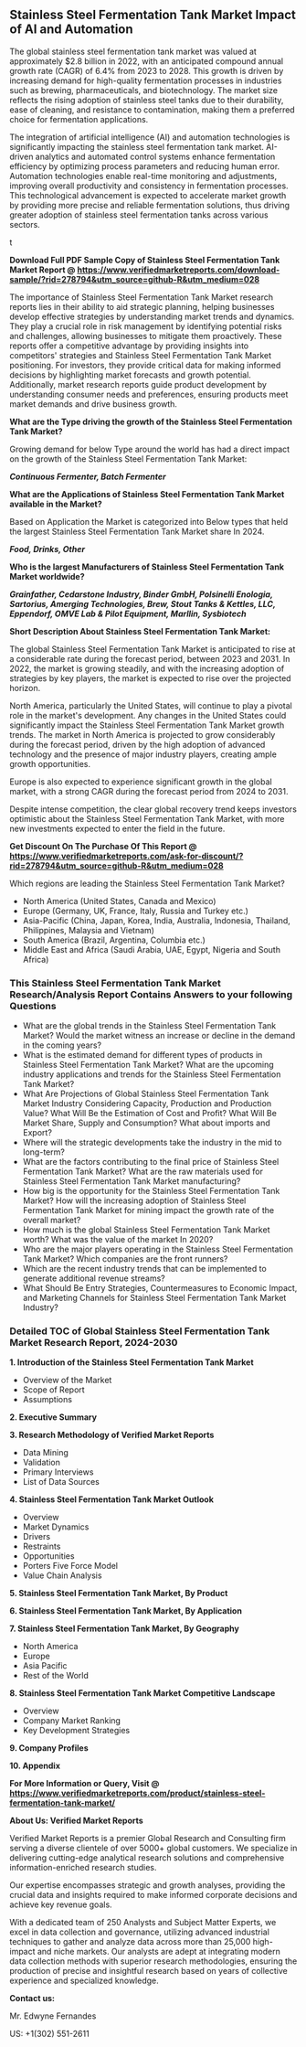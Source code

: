 <h2>Stainless Steel Fermentation Tank Market Impact of AI and Automation</h2><p>The global stainless steel fermentation tank market was valued at approximately $2.8 billion in 2022, with an anticipated compound annual growth rate (CAGR) of 6.4% from 2023 to 2028. This growth is driven by increasing demand for high-quality fermentation processes in industries such as brewing, pharmaceuticals, and biotechnology. The market size reflects the rising adoption of stainless steel tanks due to their durability, ease of cleaning, and resistance to contamination, making them a preferred choice for fermentation applications.</p><p>The integration of artificial intelligence (AI) and automation technologies is significantly impacting the stainless steel fermentation tank market. AI-driven analytics and automated control systems enhance fermentation efficiency by optimizing process parameters and reducing human error. Automation technologies enable real-time monitoring and adjustments, improving overall productivity and consistency in fermentation processes. This technological advancement is expected to accelerate market growth by providing more precise and reliable fermentation solutions, thus driving greater adoption of stainless steel fermentation tanks across various sectors.</p>t</p><p id="" class=""><strong>Download Full PDF Sample Copy of Stainless Steel Fermentation Tank Market Report @ <a href="https://www.verifiedmarketreports.com/download-sample/?rid=278794&utm_source=github-R&utm_medium=028" target="_blank">https://www.verifiedmarketreports.com/download-sample/?rid=278794&utm_source=github-R&utm_medium=028</a></strong></p><p>The importance of&nbsp;Stainless Steel Fermentation Tank Market research reports lies in their ability to aid strategic planning, helping businesses develop effective strategies by understanding market trends and dynamics. They play a crucial role in risk management by identifying potential risks and challenges, allowing businesses to mitigate them proactively. These reports offer a competitive advantage by providing insights into competitors' strategies and Stainless Steel Fermentation Tank Market positioning. For investors, they provide critical data for making informed decisions by highlighting market forecasts and growth potential. Additionally, market research reports guide product development by understanding consumer needs and preferences, ensuring products meet market demands and drive business growth.</p><p><strong>What are the&nbsp;Type driving the growth of the Stainless Steel Fermentation Tank Market?</strong></p><p id="" class="">Growing demand for below Type around the world has had a direct impact on the growth of the Stainless Steel Fermentation Tank Market:</p><em><strong>Continuous Fermenter, Batch Fermenter</strong></em></p><strong>What are the&nbsp;Applications&nbsp;of Stainless Steel Fermentation Tank Market available in the Market?</strong></p><p id="" class="">Based on Application the Market is categorized into Below types that held the largest Stainless Steel Fermentation Tank Market share In 2024.</p><em><strong>Food, Drinks, Other</strong></em></p><strong>Who is the largest Manufacturers of Stainless Steel Fermentation Tank Market worldwide?</strong></p><p><em><strong>Grainfather, Cedarstone Industry, Binder GmbH, Polsinelli Enologia, Sartorius, Amerging Technologies, Brew, Stout Tanks & Kettles, LLC, Eppendorf, OMVE Lab & Pilot Equipment, Marllin, Sysbiotech</strong></em></p><p id="" class=""><strong>Short Description About Stainless Steel Fermentation Tank Market:</strong></p><p>The global Stainless Steel Fermentation Tank Market is anticipated to rise at a considerable rate during the forecast period, between 2023 and 2031. In 2022, the market is growing steadily, and with the increasing adoption of strategies by key players, the market is expected to rise over the projected horizon.</p><p>North America, particularly the United States, will continue to play a pivotal role in the market's development. Any changes in the United States could significantly impact the Stainless Steel Fermentation Tank Market growth trends. The market in North America is projected to grow considerably during the forecast period, driven by the high adoption of advanced technology and the presence of major industry players, creating ample growth opportunities.</p><p>Europe is also expected to experience significant growth in the global market, with a strong CAGR during the forecast period from 2024 to 2031.</p><p>Despite intense competition, the clear global recovery trend keeps investors optimistic about the Stainless Steel Fermentation Tank Market, with more new investments expected to enter the field in the future.</p><p id="" class=""><strong>Get Discount On The Purchase Of This Report @ <a href="https://www.verifiedmarketreports.com/ask-for-discount/?rid=278794&utm_source=github-R&utm_medium=028" target="_blank">https://www.verifiedmarketreports.com/ask-for-discount/?rid=278794&utm_source=github-R&utm_medium=028</a></strong></p>Which regions are leading the Stainless Steel Fermentation Tank Market?</p><ul><li>North America (United States, Canada and Mexico)</li><li>Europe (Germany, UK, France, Italy, Russia and Turkey etc.)</li><li>Asia-Pacific (China, Japan, Korea, India, Australia, Indonesia, Thailand, Philippines, Malaysia and Vietnam)</li><li>South America (Brazil, Argentina, Columbia etc.)</li><li>Middle East and Africa (Saudi Arabia, UAE, Egypt, Nigeria and South Africa)</li></ul><h3 id="" class="">This Stainless Steel Fermentation Tank Market Research/Analysis Report Contains Answers to your following Questions</h3><ul><li>What are the global trends in the Stainless Steel Fermentation Tank Market? Would the market witness an increase or decline in the demand in the coming years?</li><li>What is the estimated demand for different types of products in Stainless Steel Fermentation Tank Market? What are the upcoming industry applications and trends for the Stainless Steel Fermentation Tank Market?</li><li>What Are Projections of Global Stainless Steel Fermentation Tank Market Industry Considering Capacity, Production and Production Value? What Will Be the Estimation of Cost and Profit? What Will Be Market Share, Supply and Consumption? What about imports and Export?</li><li>Where will the strategic developments take the industry in the mid to long-term?</li><li>What are the factors contributing to the final price of Stainless Steel Fermentation Tank Market? What are the raw materials used for Stainless Steel Fermentation Tank Market manufacturing?</li><li>How big is the opportunity for the Stainless Steel Fermentation Tank Market? How will the increasing adoption of Stainless Steel Fermentation Tank Market for mining impact the growth rate of the overall market?</li><li>How much is the global Stainless Steel Fermentation Tank Market worth? What was the value of the market In 2020?</li><li>Who are the major players operating in the Stainless Steel Fermentation Tank Market? Which companies are the front runners?</li><li>Which are the recent industry trends that can be implemented to generate additional revenue streams?</li><li>What Should Be Entry Strategies, Countermeasures to Economic Impact, and Marketing Channels for Stainless Steel Fermentation Tank Market Industry?</li></ul><h3 id="" class="">Detailed TOC of Global Stainless Steel Fermentation Tank Market Research Report, 2024-2030</h3><p id="" class=""><strong>1. Introduction of the Stainless Steel Fermentation Tank Market</strong></p><ul><li>Overview of the Market</li><li>Scope of Report</li><li>Assumptions</li></ul><p id="" class=""><strong>2. Executive Summary</strong></p><p id="" class=""><strong>3. Research Methodology of Verified Market Reports</strong></p><ul><li>Data Mining</li><li>Validation</li><li>Primary Interviews</li><li>List of Data Sources</li></ul><p id="" class=""><strong>4. Stainless Steel Fermentation Tank Market Outlook</strong></p><ul><li>Overview</li><li>Market Dynamics</li><li>Drivers</li><li>Restraints</li><li>Opportunities</li><li>Porters Five Force Model</li><li>Value Chain Analysis</li></ul><p id="" class=""><strong>5. Stainless Steel Fermentation Tank Market, By Product</strong></p><p id="" class=""><strong>6. Stainless Steel Fermentation Tank Market, By Application</strong></p><p id="" class=""><strong>7. Stainless Steel Fermentation Tank Market, By Geography</strong></p><ul><li>North America</li><li>Europe</li><li>Asia Pacific</li><li>Rest of the World</li></ul><p id="" class=""><strong>8. Stainless Steel Fermentation Tank Market Competitive Landscape</strong></p><ul><li>Overview</li><li>Company Market Ranking</li><li>Key Development Strategies</li></ul><p id="" class=""><strong>9. Company Profiles</strong></p><p id="" class=""><strong>10. Appendix</strong></p><p id="" class=""><strong>For More Information or Query, Visit @ <a href="https://www.verifiedmarketreports.com/product/stainless-steel-fermentation-tank-market/" target="_blank">https://www.verifiedmarketreports.com/product/stainless-steel-fermentation-tank-market/</a></strong></p><p id="" class=""><strong>About Us: Verified Market Reports</strong></p><p id="" class="">Verified Market Reports is a premier Global Research and Consulting firm serving a diverse clientele of over 5000+ global customers. We specialize in delivering cutting-edge analytical research solutions and comprehensive information-enriched research studies.</p><p id="" class="">Our expertise encompasses strategic and growth analyses, providing the crucial data and insights required to make informed corporate decisions and achieve key revenue goals.</p><p id="" class="">With a dedicated team of 250 Analysts and Subject Matter Experts, we excel in data collection and governance, utilizing advanced industrial techniques to gather and analyze data across more than 25,000 high-impact and niche markets. Our analysts are adept at integrating modern data collection methods with superior research methodologies, ensuring the production of precise and insightful research based on years of collective experience and specialized knowledge.</p><p id="" class=""><strong>Contact us:</strong></p><p id="" class="">Mr. Edwyne Fernandes</p><p id="" class="">US: +1(302) 551-2611</p>